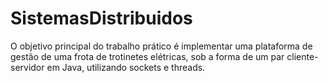# SistemasDistribuidos
O objetivo principal do trabalho prático é implementar uma plataforma de gestão de uma frota de trotinetes elétricas, sob a forma de um par cliente-servidor em Java, utilizando sockets e threads. 

